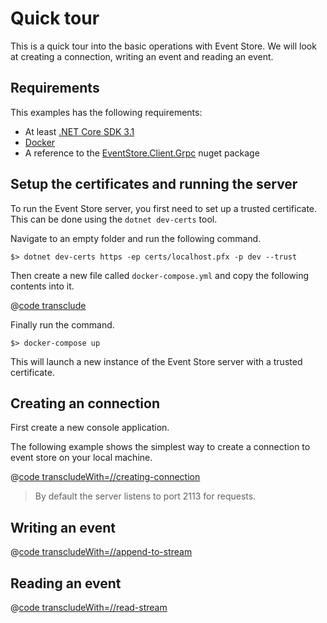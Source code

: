 # Quick tour

This is a quick tour into the basic operations with Event Store. We will look at creating a connection, writing an event and reading an event.

## Requirements

This examples has the following requirements:
- At least [.NET Core SDK 3.1](https://dotnet.microsoft.com/download)
- [Docker](https://www.docker.com/get-started)
- A reference to the [EventStore.Client.Grpc](https://www.nuget.org/packages/EventStore.Client.Grpc/) nuget package

## Setup the certificates and running the server

To run the Event Store server, you first need to set up a trusted certificate. This can be done using the `dotnet dev-certs` tool. 

Navigate to an empty folder and run the following command.
 
```
$> dotnet dev-certs https -ep certs/localhost.pfx -p dev --trust
```

Then create a new file called `docker-compose.yml` and copy the following contents into it.

@[code transclude](@/samples/quick-start/docker-compose.yml)

Finally run the command.

```
$> docker-compose up
```

This will launch a new instance of the Event Store server with a trusted certificate.

## Creating an connection

First create a new console application.

The following example shows the simplest way to create a connection to event store on your local machine.

@[code transcludeWith=//creating-connection](@/samples/quick-start/Program.cs)

> By default the server listens to port 2113 for requests.



## Writing an event

@[code transcludeWith=//append-to-stream](@/samples/quick-start/Program.cs)

## Reading an event
 
@[code transcludeWith=//read-stream](@/samples/quick-start/Program.cs)


